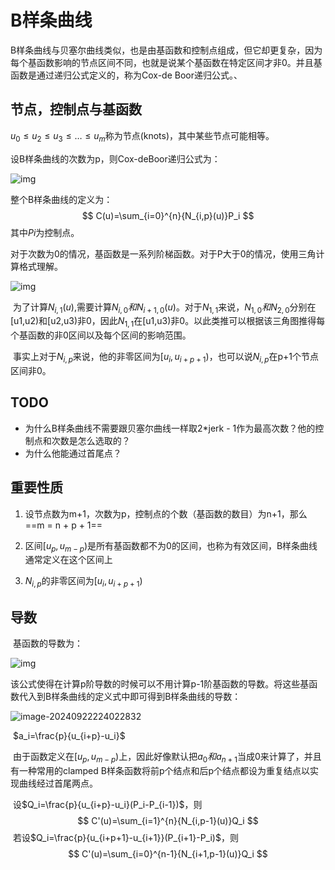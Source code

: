 # B样条曲线

B样条曲线与贝塞尔曲线类似，也是由基函数和控制点组成，但它却更复杂，因为每个基函数影响的节点区间不同，也就是说某个基函数在特定区间才非0。并且基函数是通过递归公式定义的，称为Cox-de Boor递归公式。、

## 节点，控制点与基函数

$u_0 \leq u_2 \leq u_3 \leq \ldots \leq u_m$称为节点(knots)，其中某些节点可能相等。

设B样条曲线的次数为p，则Cox-deBoor递归公式为：

![img](http://www.cs.mtu.edu/%7Eshene/COURSES/cs3621/NOTES/spline/B-spline/bs-basis.jpg)

整个B样条曲线的定义为：
$$
C(u)=\sum_{i=0}^{n}{N_{i,p}(u)}P_i
$$
其中$Pi$为控制点。

​	对于次数为0的情况，基函数是一系列阶梯函数。对于P大于0的情况，使用三角计算格式理解。

![img](http://www.cs.mtu.edu/%7Eshene/COURSES/cs3621/NOTES/spline/B-spline/bs-scheme.jpg)

​	为了计算$N_{i,1}(u)$,需要计算$N_{i,0}和N_{i+1,0}(u)$。对于$N_{1,1}$来说，$N_{1,0}和N_{2,0}$分别在[u1,u2)和[u2,u3)非0，因此$N_{1,1}$在[u1,u3)非0。以此类推可以根据该三角图推得每个基函数的非0区间以及每个区间的影响范围。

​	事实上对于$N_{i,p}$来说，他的非零区间为$[u_i,u_{i+p+1})$，也可以说$N_{i,p}$在p+1个节点区间非0。

## TODO

- 为什么B样条曲线不需要跟贝塞尔曲线一样取2*jerk - 1作为最高次数？他的控制点和次数是怎么选取的？
- 为什么他能通过首尾点？

## 重要性质

1. 设节点数为m+1，次数为p，控制点的个数（基函数的数目）为n+1，那么==m = n + p + 1==

2. 区间$[u_p,u_{m-p})$是所有基函数都不为0的区间，也称为有效区间，B样条曲线通常定义在这个区间上
3. $N_{i,p}$的非零区间为$[u_i,u_{i+p+1})$

## 导数

​	基函数的导数为：

![img](http://www.cs.mtu.edu/%7Eshene/COURSES/cs3621/NOTES/spline/B-spline/bspline-basis-derv.jpg)

​	该公式使得在计算p阶导数的时候可以不用计算p-1阶基函数的导数。将这些基函数代入到B样条曲线的定义式中即可得到B样条曲线的导数：

![image-20240922224022832](/home/yzh/.config/Typora/typora-user-images/image-20240922224022832.png)

​	$a_i=\frac{p}{u_{i+p}-u_i}$

​	由于函数定义在$[u_p,u_{m-p})$上，因此好像默认把$a_0和a_{n+1}$当成0来计算了，并且有一种常用的clamped B样条函数将前p个结点和后p个结点都设为重复结点以实现曲线经过首尾两点。

​	设$Q_i=\frac{p}{u_{i+p}-u_i}(P_i-P_{i-1})$，则
$$
C'(u)=\sum_{i=1}^{n}{N_{i,p-1}(u)}Q_i
$$
​	若设$Q_i=\frac{p}{u_{i+p+1}-u_{i+1}}(P_{i+1}-P_i)$，则
$$
C'(u)=\sum_{i=0}^{n-1}{N_{i+1,p-1}(u)}Q_i
$$
